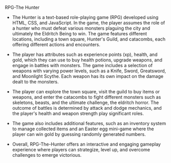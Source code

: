 RPG-The Hunter

- The Hunter is a text-based role-playing game (RPG) developed using HTML, CSS, and JavaScript. In the game, the player assumes the role of a hunter who must defeat various monsters plaguing the city and ultimately the Eldritch Being to win. The game features different locations, including a town square, Hunter's Guild, and catacombs, each offering different actions and encounters.

- The player has attributes such as experience points (xp), health, and gold, which they can use to buy health potions, upgrade weapons, and engage in battles with monsters. The game includes a selection of weapons with varying power levels, such as a Knife, Sword, Greatsword, and Moonlight Scythe. Each weapon has its own impact on the damage dealt to the monsters.

- The player can explore the town square, visit the guild to buy items or weapons, and enter the catacombs to fight different monsters such as skeletons, beasts, and the ultimate challenge, the eldritch horror. The outcome of battles is determined by attack and dodge mechanics, and the player's health and weapon strength play significant roles.

- The game also includes additional features, such as an inventory system to manage collected items and an Easter egg mini-game where the player can win gold by guessing randomly generated numbers.

- Overall, RPG-The-Hunter offers an interactive and engaging gameplay experience where players can strategize, level up, and overcome challenges to emerge victorious.

